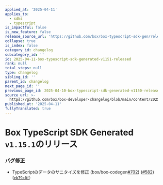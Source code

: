 ```yaml
---
applied_at: '2025-04-11'
applies_to:
  - sdks
  - typescript
is_impactful: false
is_new_feature: false
release_source_url: 'https://github.com/box/box-typescript-sdk-gen/releases/tag/v1.15.1'
collapse: true
is_index: false
category_id: changelog
subcategory_id: ''
id: 2025-04-11-box-typescript-sdk-generated-v1151-released
rank: null
total_steps: null
type: changelog
sibling_id: ''
parent_id: changelog
next_page_id: ''
previous_page_id: 2025-04-10-box-typescript-sdk-generated-v1150-released
source_url: >-
  https://github.com/box/box-developer-changelog/blob/main/content/2025/04-11-box-typescript-sdk-generated-v1151-released.md
published_at: '2025-04-11'
fullyTranslated: true
---
```

# Box TypeScript SDK Generated `v1.15.1`のリリース

### バグ修正

* TypeScriptのデータのサニタイズを修正 (box/box-codegen[#702][1]) ([#582][2]) ([`eb79c0f`][3])

[1]: https://github.com/box/box-typescript-sdk-gen/issues/702

[2]: https://github.com/box/box-typescript-sdk-gen/issues/582

[3]: https://github.com/box/box-typescript-sdk-gen/commit/eb79c0faa11f40667289155e71b8893a96eb558a
